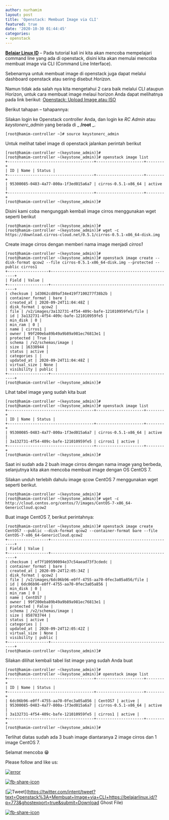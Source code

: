 ```yaml
---
author: nurhamim
layout: post
title: 'Openstack: Membuat Image via CLI'
featured: true
date: '2020-10-30 01:44:45'
categories:
- openstack
---
```


**[Belajar Linux ID](/)** – Pada tutorial kali ini kita akan mencoba mempelajari command line yang ada di openstack, disini kita akan memulai mencoba membuat image via CLI (Command Line Interface).

Sebenarnya untuk membuat image di openstack juga dapat melalui dashboard openstack atau sering disebut _Horizon_.

Namun tidak ada salah nya kita mengetahui 2 cara baik melalui CLI ataupun Horizon, untuk cara membuat image melaui horizon Anda dapat melihatnya pada link berikut: [Openstack: Upload Image atau ISO](/openstack-upload-image-atau-iso/)

Berikut tahapan – tahapannya:

Silakan login ke Openstack controller Anda, dan login ke _RC Admin_ atau _keystonerc\_admin_ yang berada di _ **/root** _.

    [root@hamim-controller ~]# source keystonerc_admin

Untuk melihat tabel image di openstack jalankan perintah berikut

    [root@hamim-controller ~(keystone_admin)]#
    [root@hamim-controller ~(keystone_admin)]# openstack image list
    +--------------------------------------+---------------------+--------+
    | ID | Name | Status |
    +--------------------------------------+---------------------+--------+
    | 95300085-0483-4a77-800a-1f3ed015a6a7 | cirros-0.5.1-x86_64 | active |
    +--------------------------------------+---------------------+--------+
    [root@hamim-controller ~(keystone_admin)]#

Disini kami coba mengunggah kembali image cirros menggunakan wget seperti berikut

    [root@hamim-controller ~(keystone_admin)]#
    [root@hamim-controller ~(keystone_admin)]# wget -c https://download.cirros-cloud.net/0.5.1/cirros-0.5.1-x86_64-disk.img

Create image cirros dengan memberi nama image menjadi _cirros1_

    [root@hamim-controller ~(keystone_admin)]#
    [root@hamim-controller ~(keystone_admin)]# openstack image create --disk-format qcow2 --file cirros-0.5.1-x86_64-disk.img --protected --public cirros1
    +------------------+------------------------------------------------------+
    | Field | Value |
    +------------------+------------------------------------------------------+
    | checksum | 1d3062cd89af34e419f7100277f38b2b |
    | container_format | bare |
    | created_at | 2020-09-24T11:04:48Z |
    | disk_format | qcow2 |
    | file | /v2/images/3a132731-4f54-409c-bafe-121010959fe5/file |
    | id | 3a132731-4f54-409c-bafe-121010959fe5 |
    | min_disk | 0 |
    | min_ram | 0 |
    | name | cirros1 |
    | owner | 99f200eba89b49a9b89a981ec76813e1 |
    | protected | True |
    | schema | /v2/schemas/image |
    | size | 16338944 |
    | status | active |
    | categories | |
    | updated_at | 2020-09-24T11:04:48Z |
    | virtual_size | None |
    | visibility | public |
    +------------------+------------------------------------------------------+
    [root@hamim-controller ~(keystone_admin)]#

Lihat tabel image yang sudah kita buat

    [root@hamim-controller ~(keystone_admin)]#
    [root@hamim-controller ~(keystone_admin)]# openstack image list
    +--------------------------------------+---------------------+--------+
    | ID | Name | Status |
    +--------------------------------------+---------------------+--------+
    | 95300085-0483-4a77-800a-1f3ed015a6a7 | cirros-0.5.1-x86_64 | active |
    | 3a132731-4f54-409c-bafe-121010959fe5 | cirros1 | active |
    +--------------------------------------+---------------------+--------+
    [root@hamim-controller ~(keystone_admin)]#

Saat ini sudah ada 2 buah image cirros dengan nama image yang berbeda, selanjutnya kita akan mencoba membuat image dengan OS CentOS 7.

Silakan unduh terlebih dahulu image qcow CentOS 7 menggunakan wget seperti berikut.

    [root@hamim-controller ~(keystone_admin)]#
    [root@hamim-controller ~(keystone_admin)]# wget -c http://cloud.centos.org/centos/7/images/CentOS-7-x86_64-GenericCloud.qcow2

Buat image CentOS 7, berikut perintahnya:

    [root@hamim-controller ~(keystone_admin)]# openstack image create CentOS7 --public --disk-format qcow2 --container-format bare --file CentOS-7-x86_64-GenericCloud.qcow2
    +------------------+------------------------------------------------------+
    | Field | Value |
    +------------------+------------------------------------------------------+
    | checksum | ef7f109590094e37c54aead73f3cdedc |
    | container_format | bare |
    | created_at | 2020-09-24T12:05:34Z |
    | disk_format | qcow2 |
    | file | /v2/images/6dc06b96-e0ff-4755-aa70-0fec3a05a856/file |
    | id | 6dc06b96-e0ff-4755-aa70-0fec3a05a856 |
    | min_disk | 0 |
    | min_ram | 0 |
    | name | CentOS7 |
    | owner | 99f200eba89b49a9b89a981ec76813e1 |
    | protected | False |
    | schema | /v2/schemas/image |
    | size | 858783744 |
    | status | active |
    | categories | |
    | updated_at | 2020-09-24T12:05:42Z |
    | virtual_size | None |
    | visibility | public |
    +------------------+------------------------------------------------------+
    [root@hamim-controller ~(keystone_admin)]#

Silakan dilihat kembali tabel list image yang sudah Anda buat

    [root@hamim-controller ~(keystone_admin)]#
    [root@hamim-controller ~(keystone_admin)]# openstack image list
    +--------------------------------------+---------------------+--------+
    | ID | Name | Status |
    +--------------------------------------+---------------------+--------+
    | 6dc06b96-e0ff-4755-aa70-0fec3a05a856 | CentOS7 | active |
    | 95300085-0483-4a77-800a-1f3ed015a6a7 | cirros-0.5.1-x86_64 | active |
    | 3a132731-4f54-409c-bafe-121010959fe5 | cirros1 | active |
    +--------------------------------------+---------------------+--------+
    [root@hamim-controller ~(keystone_admin)]#

Terlihat diatas sudah ada 3 buah image diantaranya 2 image cirros dan 1 image CentOS 7.

Selamat mencoba 😁

Please follow and like us:

[![error](/wp-content/plugins/ultimate-social-media-icons/images/follow_subscribe.png)](https://api.follow.it/widgets/icon/VHc3d1lpVGdwRnE5QnV0eERCNUx5RCtvTTVoUkNYS3NNRmd5eVhlQW9tNXRHS3VTbGh6Y0NybkRJRS8zSGpjRDVZb1ZGMlNTSEpJYUpuZzZqNzdnd3VSN3dwM2VlQTF6ejJEaGV5UGRUbnlEcHFNd3luYTV4ZTZtUGowVWI2Q2x8M2kzdnBEeUIrUk5xOFI5TXZ3cHF3bFNQRkRJSGhUNGdrRFd0TlNtdE1OWT0=/OA==/)

[![fb-share-icon](/wp-content/plugins/ultimate-social-media-icons/images/visit_icons/fbshare_bck.png "Facebook Share")](https://www.facebook.com/sharer/sharer.php?u=https%3A%2F%2Fbelajarlinux.id%2F%3Fp%3D773%26ghostexport%3Dtrue%26submit%3DDownload+Ghost+File)

[![Tweet](/wp-content/plugins/ultimate-social-media-icons/images/visit_icons/en_US_Tweet.svg "Tweet")](https://twitter.com/intent/tweet?text=Openstack%3A+Membuat+Image+via+CLI+https://belajarlinux.id/?p=773&ghostexport=true&submit=Download Ghost File)

[![fb-share-icon](/wp-content/plugins/ultimate-social-media-icons/images/share_icons/Pinterest_Save/en_US_save.svg "Pin Share")](#)

<!--kg-card-end: html-->